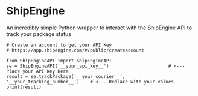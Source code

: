 # ShipEngine
An incredibly simple Python wrapper to interact with the ShipEngine API to track your package status

	# Create an account to get your API Key
	# https://app.shipengine.com/#/public/createaccount

	from ShipEngineAPI import ShipEngineAPI
	se = ShipEngineAPI('__your_api_key__')						# <--- Place your API Key Here
	result = se.trackPackage('__your_courier__', '__your_tracking_number__')	# <--- Replace with your values
	print(result)
